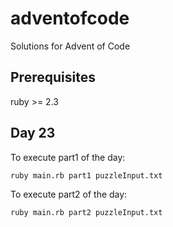 # adventofcode
Solutions for Advent of Code

## Prerequisites

ruby >= 2.3

## Day 23

To execute part1 of the day:

```
ruby main.rb part1 puzzleInput.txt
```

To execute part2 of the day:

```
ruby main.rb part2 puzzleInput.txt
```
